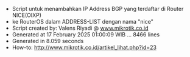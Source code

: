 - Script untuk menambahkan IP Address BGP yang terdaftar di Router NICE(OIXP)
- ke RouterOS dalam ADDRESS-LIST dengan nama "nice"
- Script created by: Valens Riyadi @ www.mikrotik.co.id
- Generated at 17 February 2025 01:00:09 WIB ... 8466 lines
- Generated in 8.059 seconds
- How-to: http://www.mikrotik.co.id/artikel_lihat.php?id=23
